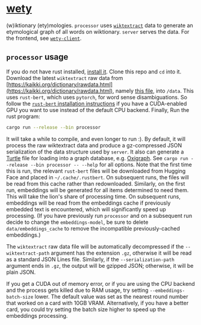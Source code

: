 # [wety](https://www.wety.org/)
(w)iktionary (ety)mologies. `processor` uses [`wiktextract`](https://github.com/tatuylonen/wiktextract) data to generate an etymological graph of all words on wiktionary. `server` serves the data. For the frontend, see [`wety-client`](https://github.com/jmviz/wety-client).

## `processor` usage
If you do not have rust installed, [install it](https://www.rust-lang.org/tools/install). Clone this repo and `cd` into it. Download the latest `wiktextract` raw data from [https://kaikki.org/dictionary/rawdata.html](https://kaikki.org/dictionary/rawdata.html), namely [this file](https://kaikki.org/dictionary/raw-wiktextract-data.json.gz), into `/data`. This uses `rust-bert`, which uses `pytorch`, for word sense disambiguations. So follow the [`rust-bert` installation instructions](https://github.com/guillaume-be/rust-bert#manual-installation-recommended) if you have a CUDA-enabled GPU you want to use instead of the default CPU backend. Finally, Run the rust program:

```bash
cargo run --release --bin processor
```

It will take a while to compile, and even longer to run :). By default, it will process the raw wiktextract data and produce a gz-compressed JSON serialization of the data structure used by `server`. It also can generate a [Turtle](https://www.w3.org/TR/turtle/) file for loading into a graph database, e.g. [Oxigraph](https://github.com/oxigraph/oxigraph). See `cargo run --release --bin processor -- --help` for all options. Note that the first time this is run, the relevant `rust-bert` files will be downloaded from Hugging Face and placed in `~/.cache/.rustbert`. On subsequent runs, the files will be read from this cache rather than redownloaded. Similarly, on the first run, embeddings will be generated for all items determined to need them. This will take the lion's share of processing time. On subsequent runs, embeddings will be read from the embeddings cache if previously embedded text is encountered, which will significantly speed up processing. (If you have previously run `processor` and on a subsequent run decide to change the `embeddings-model`, be sure to delete `data/embeddings_cache` to remove the incompatible previously-cached embeddings.)

The `wiktextract` raw data file will be automatically decompressed if the `--wiktextract-path` argument has the extension `.gz`, otherwise it will be read as a standard JSON Lines file. Similarly, if the `--serialization-path` argument ends in `.gz`, the output will be gzipped JSON; otherwise, it will be plain JSON.

If you get a CUDA out of memory error, or if you are using the CPU backend and the process gets killed due to RAM usage, try setting `--embeddings-batch-size` lower. The default value was set as the nearest round number that worked on a card with 10GB VRAM. Alternatively, if you have a better card, you could try setting the batch size higher to speed up the embeddings processing. 
